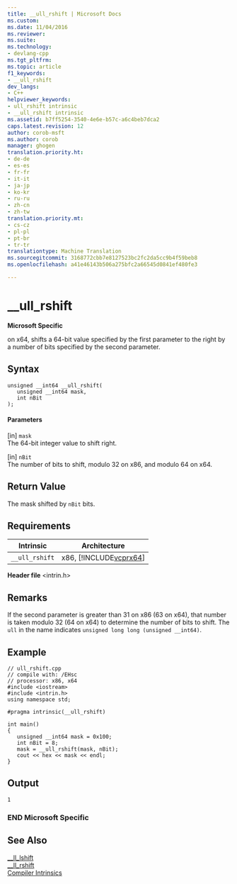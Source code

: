 ```yaml
---
title: __ull_rshift | Microsoft Docs
ms.custom: 
ms.date: 11/04/2016
ms.reviewer: 
ms.suite: 
ms.technology:
- devlang-cpp
ms.tgt_pltfrm: 
ms.topic: article
f1_keywords:
- __ull_rshift
dev_langs:
- C++
helpviewer_keywords:
- ull_rshift intrinsic
- __ull_rshift intrinsic
ms.assetid: b7ff5254-3540-4e6e-b57c-a6c4beb7dca2
caps.latest.revision: 12
author: corob-msft
ms.author: corob
manager: ghogen
translation.priority.ht:
- de-de
- es-es
- fr-fr
- it-it
- ja-jp
- ko-kr
- ru-ru
- zh-cn
- zh-tw
translation.priority.mt:
- cs-cz
- pl-pl
- pt-br
- tr-tr
translationtype: Machine Translation
ms.sourcegitcommit: 3168772cbb7e8127523bc2fc2da5cc9b4f59beb8
ms.openlocfilehash: a41e46143b506a275bfc2a66545d0841ef480fe3

---
```

# __ull_rshift
**Microsoft Specific**  
  
 on x64, shifts a 64-bit value specified by the first parameter to the right by a number of bits specified by the second parameter.  
  
## Syntax  
  
```  
unsigned __int64 __ull_rshift(   
   unsigned __int64 mask,    
   int nBit   
);  
```  
  
#### Parameters  
 [in] `mask`  
 The 64-bit integer value to shift right.  
  
 [in] `nBit`  
 The number of bits to shift, modulo 32 on x86, and modulo 64 on x64.  
  
## Return Value  
 The mask shifted by `nBit` bits.  
  
## Requirements  
  
|Intrinsic|Architecture|  
|---------------|------------------|  
|`__ull_rshift`|x86, [!INCLUDE[vcprx64](../assembler/inline/includes/vcprx64_md.md)]|  
  
 **Header file** \<intrin.h>  
  
## Remarks  
 If the second parameter is greater than 31 on x86 (63 on x64), that number is taken modulo 32 (64 on x64) to determine the number of bits to shift. The `ull` in the name indicates `unsigned long long (unsigned __int64)`.  
  
## Example  
  
```  
// ull_rshift.cpp  
// compile with: /EHsc  
// processor: x86, x64  
#include <iostream>  
#include <intrin.h>  
using namespace std;  
  
#pragma intrinsic(__ull_rshift)  
  
int main()  
{  
   unsigned __int64 mask = 0x100;  
   int nBit = 8;  
   mask = __ull_rshift(mask, nBit);  
   cout << hex << mask << endl;  
}  
```  
  
## Output  
  
```  
1  
```  
  
### END Microsoft Specific  
  
## See Also  
 [__ll_lshift](../intrinsics/ll-lshift.md)   
 [__ll_rshift](../intrinsics/ll-rshift.md)   
 [Compiler Intrinsics](../intrinsics/compiler-intrinsics.md)


<!--HONumber=Jan17_HO1-->


